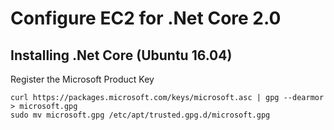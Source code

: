 Configure EC2 for .Net Core 2.0
================================

Installing .Net Core (Ubuntu 16.04)
------------------------------------

Register the Microsoft Product Key
```
curl https://packages.microsoft.com/keys/microsoft.asc | gpg --dearmor > microsoft.gpg
sudo mv microsoft.gpg /etc/apt/trusted.gpg.d/microsoft.gpg
```
